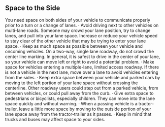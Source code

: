 ## Space to the Side
You need space on both sides of your vehicle to communicate properly prior to a turn or a change of lanes.
· Avoid driving next to other vehicles on multi-lane roads. Someone may crowd your lane position, try to change lanes, and pull into your lane space. Increase or reduce your vehicle speed to stay clear of the other vehicle that may be trying to enter your lane space.
· Keep as much space as possible between your vehicle and oncoming vehicles. On a two-way, single lane roadway, do not crowd the center line marking. In general, it is safest to drive in the center of your lane, so your vehicle can move left or right to avoid a potential problem.
· Make space for vehicles entering a multiple-lane, limited access roadway. If there is not a vehicle in the next lane, move over a lane to avoid vehicles entering from the sides.
· Keep extra space between your vehicle and parked cars by moving to the left portion of your lane space without crossing the centerline. Other roadway users could step out from a parked vehicle, from between vehicles, or could pull away from the curb.
· Give extra space to pedestrians or bicyclists, especially children. They can move into the lane space quickly and without warning.
· When a passing vehicle is a tractor-trailer, leave a little more space by moving to the outside portion of your lane space away from the tractor-trailer as it passes.
· Keep in mind that trucks and buses may affect space to your sides.